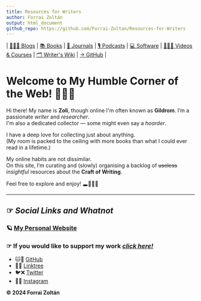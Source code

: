 ```yaml
---
title: Resources for Writers
author: Forrai Zoltán
output: html_document
github_repo: https://github.com/Forrai-Zoltan/Resources-for-Writers
---
```

| [👩🏼‍💻 Blogs](/Resources-for-Writers/Blogs/-Blogs.html "Explore insightful blogs about writing") | [📚 Books](/Resources-for-Writers/Books/-Books.html "Discover essential books on writing") | [📰 Journals](/Resources-for-Writers/Journals/-Journals.html "Read academic and literary journals on writing") | [🎙️ Podcasts](/Resources-for-Writers/Podcasts/-Podcasts.html "Find podcasts focused on writing") | [💻 Software](/Resources-for-Writers/Software/-Software.html "Discover useful software and tools for writers") | [👩🏼‍🎓 Videos & Courses](/Resources-for-Writers/Videos-&-Courses/-Videos-&-Courses.html "Watch videos and take courses to improve your writing skills") | [🗂️ Writer's Wiki](/Resources-for-Writers/Writers-Wiki/-Writers-Wiki.html "Explore the Writer's Wiki for valuable writing resources! Compiled by yours truly.") | [→ GitHub](https://github.com/Forrai-Zoltan "Visit my GitHub to see my other projects") |

# Welcome to My Humble Corner of the Web! 🤘🏻😊

Hi there! My name is **Zoli**, though online I'm often known as **Gildrom**. 
I’m a passionate *writer* and *researcher*. <br>
I'm also a dedicated collector — some might even say a *hoarder*.
  
I have a deep love for collecting just about anything. <br> 
(My room is packed to the ceiling with more books than what I could ever read in a lifetime.) 

My online habits are not dissimilar. <br>
On this site, I’m curating and (slowly) organising a backlog of ~~useless~~ *insightful* resources about the **Craft of Writing**.

Feel free to explore and enjoy! 🕳️🕵🏻‍♂

***

## **☞** _Social Links and Whatnot_
### 🪐 [**My Personal Website**](https://forrai-zoltan.github.io/)
### **☞** If you would like to support my work [**_click here!_**](https://buymeacoffee.com/gildrom "Hey, you dropped this, king! 👑")

- 🐱🐙 [GitHub](https://github.com/Forrai-Zoltan "My GitHub.")
- 🔗🌴 [Linktree](https://linktr.ee/gildrom "My linktree with some other links.")
- 🐦❌ [Twitter](https://x.com/forrai_zoltan "X, formerly known as Twitter.")
- 📸🌄 [Instagram](https://www.instagram.com/film.forrai/ "Stunning pictures!")

**© 2024 Forrai Zoltán**
